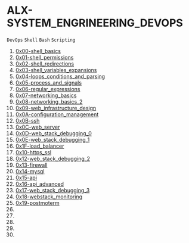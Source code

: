 # ALX-SYSTEM_ENGRINEERING_DEVOPS
`DevOps` `Shell` `Bash` `Scripting`
1. [0x00-shell_basics](https://github.com/Code-Addict01/alx-system_engineering-devops/tree/master/0x00-shell_basics)
2. [0x01-shell_permissions](https://github.com/Code-Addict01/alx-system_engineering-devops/tree/master/0x01-shell_permissions)
3. [0x02-shell_redirections](https://github.com/Code-Addict01/alx-system_engineering-devops/tree/master/0x02-shell_redirections)
4. [0x03-shell_variables_expansions](https://github.com/Code-Addict01/alx-system_engineering-devops/tree/master/0x03-shell_variables_expansions)
5. [0x04-loops_conditions_and_parsing](https://github.com/Code-Addict01/alx-system_engineering-devops/tree/master/0x04-loops_conditions_and_parsing)
6. [0x05-process_and_signals](https://github.com/Code-Addict01/alx-system_engineering-devops/tree/master/0x05-process_and_signals)
7. [0x06-regular_expressions](https://github.com/Code-Addict01/alx-system_engineering-devops/tree/master/0x06-regualar_expressions)
8. [0x07-networking_basics](https://github.com/Code-Addict01/alx-system_engineering-devops/tree/master/0x07-networking_basics)
9. [0x08-networking_basics_2](https://github.com/Code-Addict01/alx-system_engineering-devops/tree/master/0x08-networing_basics_2)
10. [0x09-web_infrastructure_design](https://github.com/Code-Addict01/alx-system_engineering-devops/tree/master/0x09-web_infrastructure_design)
11. [0x0A-configuration_management](https://github.com/Code-Addict01/alx-system_engineering-devops/tree/master/0x0A-configuration_management)
12. [0x0B-ssh](https://github.com/Code-Addict01/alx-system_engineering-devops/tree/master/0x0B-ssh)
13. [0x0C-web_server](https://github.com/Code-Addict01/alx-system_engineering-devops/tree/master/0x0C-web_server)
14. [0x0D-web_stack_debugging_0](https://github.com/Code-Addict01/alx-system_engineering-devops/tree/master/0x0D-web_stack_debugging_0)
15. [0x0E-web_stack_debugging_1](https://github.com/Code-Addict01/alx-system_engineering-devops/tree/master/0x0E-web_stack_debugging_1)
16. [0x1F-load_balancer](https://github.com/Code-Addict01/alx-system_engineering-devops/tree/master/0x1F-load_balancer)
17. [0x10-https_ssl](https://github.com/Code-Addict01/alx-system_engineering-devops/tree/master/0x10-https_ssl)
18. [0x12-web_stack_debugging_2](https://github.com/Code-Addict01/alx-system_engineering-devops/tree/master/0x12-web_stack_debugging_2)
19. [0x13-firewall](https://github.com/Code-Addict01/alx-system_engineering-devops/tree/master/0x13-firewall)
20. [0x14-mysql](https://github.com/Code-Addict01/alx-system_engineering-devops/tree/master/0x14-mysql)
21. [0x15-api](https://github.com/Code-Addict01/alx-system_engineering-devops/tree/master/0x15-api)
22. [0x16-api_advanced](https://github.com/Code-Addict01/alx-system_engineering-devops/tree/master/0x16-api_advanced)
23. [0x17-web_stack_debugging_3](https://github.com/Code-Addict01/alx-system_engineering-devops/tree/master/0x17-web_stack_debugging_3)
24. [0x18-webstack_monitoring](https://github.com/Code-Addict01/alx-system_engineering-devops/tree/master/0x18-webstack_monitoring)
25. [0x19-postmoterm](https://github.com/Code-Addict01/alx-system_engineering-devops/tree/master/0x19-postmoterm)
26. [](https://github.com/Code-Addict01/alx-system_engineering-devops/tree/master/)
27. [](https://github.com/Code-Addict01/alx-system_engineering-devops/tree/master/)
28. [](https://github.com/Code-Addict01/alx-system_engineering-devops/tree/master/)
29. [](https://github.com/Code-Addict01/alx-system_engineering-devops/tree/master/)
30. [](https://github.com/Code-Addict01/alx-system_engineering-devops/tree/master/)
